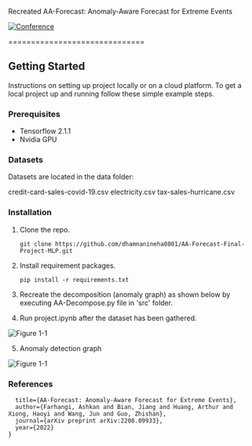 Recreated AA-Forecast: Anomaly-Aware Forecast for Extreme Events

[![Conference](http://img.shields.io/badge/ECML-2022-4b44ce.svg)](https://arxiv.org/abs/2208.09933)
</div>
==============================



## Getting Started

Instructions on setting up project locally or on a cloud platform. To get a local project up and running follow these simple example steps.

### Prerequisites

- Tensorflow 2.1.1
- Nvidia GPU 
### Datasets
Datasets are located in the data folder:

credit-card-sales-covid-19.csv
electricity.csv
tax-sales-hurricane.csv

### Installation

1. Clone the repo.

   ```
   git clone https://github.com/dhamnanineha0801/AA-Forecast-Final-Project-MLP.git
   ```

2. Install requirement packages.

   ```
   pip install -r requirements.txt
   ```

3. Recreate the decomposition (anomaly graph) as shown below by executing AA-Decompose.py file in 'src' folder.


4. Run project.ipynb after the dataset has been gathered.



![Figure 1-1](https://github.com/dhamnanineha0801/AA-Forecast-Final-Project-MLP/main/visualization/Decomposition.png "Figure 1-1")


5. Anomaly detection graph


![Figure 1-1](https://github.com/dhamnanineha0801/AA-Forecast-Final-Project-MLP/main/output/Hotel_Urban_CollierDropOut_0.3.png "Figure 1-1")


### References

```@article{farhangi2022aa,
  title={AA-Forecast: Anomaly-Aware Forecast for Extreme Events},
  author={Farhangi, Ashkan and Bian, Jiang and Huang, Arthur and Xiong, Haoyi and Wang, Jun and Guo, Zhishan},
  journal={arXiv preprint arXiv:2208.09933},
  year={2022}
}
```



